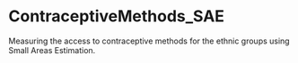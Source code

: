 # ContraceptiveMethods_SAE
Measuring the access to contraceptive methods for the ethnic groups using Small Areas Estimation.
